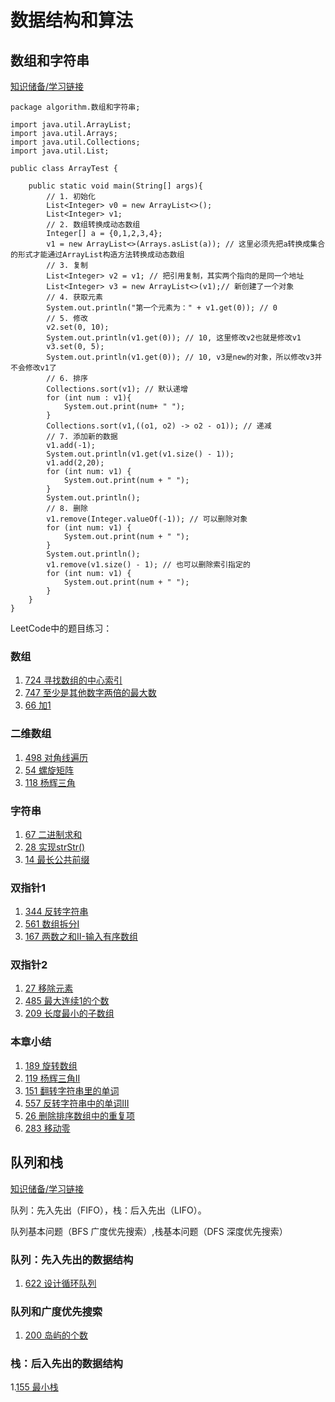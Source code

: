 # 数据结构和算法


## 数组和字符串

[知识储备/学习链接](https://leetcode-cn.com/explore/learn/card/array-and-string/)

```$xslt
package algorithm.数组和字符串;

import java.util.ArrayList;
import java.util.Arrays;
import java.util.Collections;
import java.util.List;

public class ArrayTest {

    public static void main(String[] args){
        // 1. 初始化
        List<Integer> v0 = new ArrayList<>();
        List<Integer> v1;
        // 2. 数组转换成动态数组
        Integer[] a = {0,1,2,3,4};
        v1 = new ArrayList<>(Arrays.asList(a)); // 这里必须先把a转换成集合的形式才能通过ArrayList构造方法转换成动态数组
        // 3. 复制
        List<Integer> v2 = v1; // 把引用复制，其实两个指向的是同一个地址
        List<Integer> v3 = new ArrayList<>(v1);// 新创建了一个对象
        // 4. 获取元素
        System.out.println("第一个元素为：" + v1.get(0)); // 0
        // 5. 修改
        v2.set(0, 10);
        System.out.println(v1.get(0)); // 10, 这里修改v2也就是修改v1
        v3.set(0, 5);
        System.out.println(v1.get(0)); // 10, v3是new的对象，所以修改v3并不会修改v1了
        // 6. 排序
        Collections.sort(v1); // 默认递增
        for (int num : v1){
            System.out.print(num+ " ");
        }
        Collections.sort(v1,((o1, o2) -> o2 - o1)); // 递减
        // 7. 添加新的数据
        v1.add(-1);
        System.out.println(v1.get(v1.size() - 1));
        v1.add(2,20);
        for (int num: v1) {
            System.out.print(num + " ");
        }
        System.out.println();
        // 8. 删除
        v1.remove(Integer.valueOf(-1)); // 可以删除对象
        for (int num: v1) {
            System.out.print(num + " ");
        }
        System.out.println();
        v1.remove(v1.size() - 1); // 也可以删除索引指定的
        for (int num: v1) {
            System.out.print(num + " ");
        }
    }
}
```

LeetCode中的题目练习：
### 数组
1. [724 寻找数组的中心索引](https://github.com/ZoharAndroid/HelloOffer/blob/master/algorithm/%E6%95%B0%E7%BB%84%E5%92%8C%E5%AD%97%E7%AC%A6%E4%B8%B2/_724.java)
2. [747 至少是其他数字两倍的最大数](https://github.com/ZoharAndroid/HelloOffer/blob/master/algorithm/%E6%95%B0%E7%BB%84%E5%92%8C%E5%AD%97%E7%AC%A6%E4%B8%B2/_747.java)
3. [66 加1](https://github.com/ZoharAndroid/HelloOffer/blob/master/algorithm/%E6%95%B0%E7%BB%84%E5%92%8C%E5%AD%97%E7%AC%A6%E4%B8%B2/_66.java)

### 二维数组
1. [498 对角线遍历](https://github.com/ZoharAndroid/HelloOffer/blob/master/algorithm/%E6%95%B0%E7%BB%84%E5%92%8C%E5%AD%97%E7%AC%A6%E4%B8%B2/_498.java)
2. [54 螺旋矩阵](https://github.com/ZoharAndroid/HelloOffer/blob/master/algorithm/%E6%95%B0%E7%BB%84%E5%92%8C%E5%AD%97%E7%AC%A6%E4%B8%B2/_54.java)
3. [118 杨辉三角](https://github.com/ZoharAndroid/HelloOffer/blob/master/algorithm/%E6%95%B0%E7%BB%84%E5%92%8C%E5%AD%97%E7%AC%A6%E4%B8%B2/_118.java)

### 字符串
1. [67 二进制求和](https://github.com/ZoharAndroid/HelloOffer/blob/master/algorithm/%E6%95%B0%E7%BB%84%E5%92%8C%E5%AD%97%E7%AC%A6%E4%B8%B2/_67.java)
2. [28 实现strStr()](https://github.com/ZoharAndroid/HelloOffer/blob/master/algorithm/%E6%95%B0%E7%BB%84%E5%92%8C%E5%AD%97%E7%AC%A6%E4%B8%B2/_28.java)
3. [14 最长公共前缀](https://github.com/ZoharAndroid/HelloOffer/blob/master/algorithm/%E6%95%B0%E7%BB%84%E5%92%8C%E5%AD%97%E7%AC%A6%E4%B8%B2/_14.java)

### 双指针1
1. [344 反转字符串](https://github.com/ZoharAndroid/HelloOffer/blob/master/algorithm/%E6%95%B0%E7%BB%84%E5%92%8C%E5%AD%97%E7%AC%A6%E4%B8%B2/_344.java)
2. [561 数组拆分I](https://github.com/ZoharAndroid/HelloOffer/blob/master/algorithm/%E6%95%B0%E7%BB%84%E5%92%8C%E5%AD%97%E7%AC%A6%E4%B8%B2/_561.java)
3. [167 两数之和II-输入有序数组](https://github.com/ZoharAndroid/HelloOffer/blob/master/algorithm/%E6%95%B0%E7%BB%84%E5%92%8C%E5%AD%97%E7%AC%A6%E4%B8%B2/_167.java)

### 双指针2
1. [27 移除元素](https://github.com/ZoharAndroid/HelloOffer/blob/master/algorithm/%E6%95%B0%E7%BB%84%E5%92%8C%E5%AD%97%E7%AC%A6%E4%B8%B2/_27.java)
2. [485 最大连续1的个数](https://github.com/ZoharAndroid/HelloOffer/blob/master/algorithm/%E6%95%B0%E7%BB%84%E5%92%8C%E5%AD%97%E7%AC%A6%E4%B8%B2/_485.java)
3. [209 长度最小的子数组](https://github.com/ZoharAndroid/HelloOffer/blob/master/algorithm/%E6%95%B0%E7%BB%84%E5%92%8C%E5%AD%97%E7%AC%A6%E4%B8%B2/_209.java)

### 本章小结
1. [189 旋转数组](https://github.com/ZoharAndroid/HelloOffer/blob/master/algorithm/%E6%95%B0%E7%BB%84%E5%92%8C%E5%AD%97%E7%AC%A6%E4%B8%B2/_189.java)
2. [119 杨辉三角II](https://github.com/ZoharAndroid/HelloOffer/blob/master/algorithm/%E6%95%B0%E7%BB%84%E5%92%8C%E5%AD%97%E7%AC%A6%E4%B8%B2/_119.java)
3. [151 翻转字符串里的单词](https://github.com/ZoharAndroid/HelloOffer/blob/master/algorithm/%E6%95%B0%E7%BB%84%E5%92%8C%E5%AD%97%E7%AC%A6%E4%B8%B2/_151.java)
4. [557 反转字符串中的单词III](https://github.com/ZoharAndroid/HelloOffer/blob/master/algorithm/%E6%95%B0%E7%BB%84%E5%92%8C%E5%AD%97%E7%AC%A6%E4%B8%B2/_557.java)
5. [26 删除排序数组中的重复项](https://github.com/ZoharAndroid/HelloOffer/blob/master/algorithm/%E6%95%B0%E7%BB%84%E5%92%8C%E5%AD%97%E7%AC%A6%E4%B8%B2/_26.java)
6. [283 移动零](https://github.com/ZoharAndroid/HelloOffer/blob/master/algorithm/%E6%95%B0%E7%BB%84%E5%92%8C%E5%AD%97%E7%AC%A6%E4%B8%B2/_283.java)

## 队列和栈

[知识储备/学习链接](https://leetcode-cn.com/explore/learn/card/array-and-string/)

队列：先入先出（FIFO），栈：后入先出（LIFO）。

队列基本问题（BFS 广度优先搜索）,栈基本问题（DFS 深度优先搜索）

### 队列：先入先出的数据结构
1. [622 设计循环队列](https://github.com/ZoharAndroid/HelloOffer/blob/master/algorithm/%E9%98%9F%E5%88%97%E5%92%8C%E6%A0%88/_622.java)

### 队列和广度优先搜索
1. [200 岛屿的个数](https://github.com/ZoharAndroid/HelloOffer/blob/master/algorithm/%E9%98%9F%E5%88%97%E5%92%8C%E6%A0%88/_200.java)

### 栈：后入先出的数据结构
1.[155 最小栈](https://github.com/ZoharAndroid/HelloOffer/blob/master/algorithm/%E9%98%9F%E5%88%97%E5%92%8C%E6%A0%88/_155.jav)
